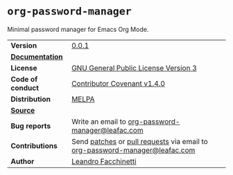 # `org-password-manager`

Minimal password manager for Emacs Org Mode.

| | |
|---|---|
| **Version** | [0.0.1](https://www.leafac.com/projects/org-password-manager/CHANGELOG) |
| **[Documentation](https://www.leafac.com/projects/org-password-manager)** | |
| **License** | [GNU General Public License Version 3](https://gnu.org/licenses/gpl-3.0.txt) |
| **Code of conduct** | [Contributor Covenant v1.4.0](http://contributor-covenant.org/version/1/4/) |
| **Distribution** | [MELPA](http://melpa.org/#/org-password-manager) |
| **[Source](https://git.leafac.com/leafac/org-password-manager)** | |
| **Bug reports** | Write an email to <org-password-manager@leafac.com> |
| **Contributions** | Send [patches](https://git-scm.com/docs/git-format-patch) or [pull requests](https://git-scm.com/docs/git-request-pull) via email to <org-password-manager@leafac.com> |
| **Author** | [Leandro Facchinetti](https://www.leafac.com) |
